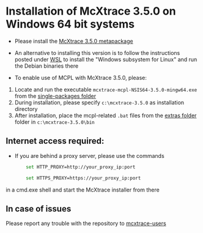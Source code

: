 # Installation of McXtrace 3.5.0 on Windows 64 bit systems

* Please install the [McXtrace 3.5.0 metapackage](https://download.mcxtrace.org/mcxtrace-3.5.0/windows/McXtrace-Metapackage-3.5.0-win64.exe)

* An alternative to installing this version is to follow the instructions
posted under [WSL](WSL/README.md) to install the 
"Windows subsystem for Linux" and run the Debian binaries there

* To enable use of MCPL with McXtrace 3.5.0, please:
 1) Locate and run the executable `mcxtrace-mcpl-NSIS64-3.5.0-mingw64.exe` from the [single-packages folder](https://download.mcxtrace.org/mcxtrace-3.5.0/windows/single-packages)
 2) During installation, please specify `c:\mcxtrace-3.5.0` as installation directory
 3) After installation, place the mcpl-related `.bat` files from the [extras folder](https://download.mcxtrace.org/mcxtrace-3.5.0/windows/extras) folder in `c:\mcxtrace-3.5.0\bin`


## Internet access required:
* If you are behind a proxy server, please use the commands
	```bash
		set HTTP_PROXY=http://your_proxy_ip:port
	```
	```bash
		set HTTPS_PROXY=https://your_proxy_ip:port
	```
in a cmd.exe shell and start the McXtrace installer from there	

## In case of issues
Please report any trouble with the repository to [mcxtrace-users](mailto:mcxtrace-users@mcxtrace.org)


